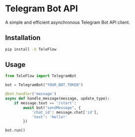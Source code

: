 # Telegram Bot API

A simple and efficient asynchronous Telegram Bot API client.

## Installation

```bash
pip install -U TeleFlow
```

## Usage

```python
from TeleFlow import TelegramBot

bot = TelegramBot("YOUR_BOT_TOKEN")

@bot.handler('message')
async def handle_message(message, update_type):
    if message.text == '/start':
        await bot("sendMessage", {
            'chat_id': message.chat['id'],
            'text': 'Hello!'
        })

bot.run()
```
